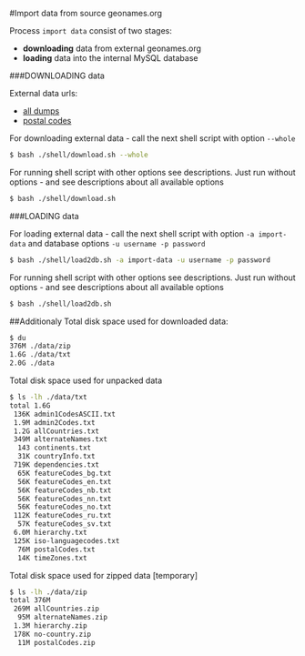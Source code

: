 #Import data from source geonames.org

Process `import data` consist of two stages:  
- **downloading** data from external geonames.org  
- **loading** data into the internal MySQL database  

###DOWNLOADING data

External data urls:
* [all dumps](http://download.geonames.org/export/dump)
* [postal codes](http://download.geonames.org/export/zip)

For downloading external data - call the next shell script with option `--whole`
```bash
$ bash ./shell/download.sh --whole
```

For running shell script with other options see descriptions.
Just run without options - and see descriptions about all available options
```bash
$ bash ./shell/download.sh
```

###LOADING data

For loading external data - call the next shell script with option `-a import-data`
and database options `-u username -p password`
```bash
$ bash ./shell/load2db.sh -a import-data -u username -p password
```

For running shell script with other options see descriptions.
Just run without options - and see descriptions about all available options
```bash
$ bash ./shell/load2db.sh
```

##Additionaly
Total disk space used for downloaded data:
```bash
$ du
376M ./data/zip  
1.6G ./data/txt  
2.0G ./data  
```
Total disk space used for unpacked data
```bash
$ ls -lh ./data/txt
total 1.6G
 136K admin1CodesASCII.txt
 1.9M admin2Codes.txt
 1.2G allCountries.txt
 349M alternateNames.txt
  143 continents.txt
  31K countryInfo.txt
 719K dependencies.txt
  65K featureCodes_bg.txt
  56K featureCodes_en.txt
  56K featureCodes_nb.txt
  56K featureCodes_nn.txt
  56K featureCodes_no.txt
 112K featureCodes_ru.txt
  57K featureCodes_sv.txt
 6.0M hierarchy.txt
 125K iso-languagecodes.txt
  76M postalCodes.txt
  14K timeZones.txt
```
Total disk space used for zipped data [temporary]
```bash
$ ls -lh ./data/zip
total 376M
 269M allCountries.zip
  95M alternateNames.zip
 1.3M hierarchy.zip
 178K no-country.zip
  11M postalCodes.zip
```
